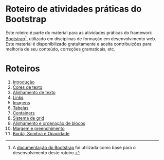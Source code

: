 # Roteiro de atividades práticas do Bootstrap
Este roteiro é parte do material para as atividades práticas do framework [Bootstrap](https://getbootstrap.com)[^1], utilizado em disciplinas de formação em desenvolvimento web. Este material é disponibilizado gratuitamente e aceita contribuições para melhoria de seu conteúdo, correções gramaticais, etc.


# Roteiros
1. [Introdução](./01_introduction/README.md)
2. [Cores de texto](./02_cores/README.md)
3. [Alinhamento de texto](./03_text_align/README.md)
4. [Links](./04_links/README.md)
5. [Imagens](./05_images/README.md)
6. [Tabelas](./06_tables/README.md)
7. [Containers](./07_containers/README.md)
8. [Sistema de grid](./08_grid_system/README.md)
9. [Alinhamento e ordenação de blocos](./09_align_sort/README.md)
10. [Margem e preenchimento](./10_margin_padding/README.md)
11. [Borda, Sombra e Opacidade](./11_border_shadow_opacity/README.md)

[^1]: A [documentação do Bootstrap](https://getbootstrap.com/docs/5.1/getting-started/introduction/) foi utilizada como base para o desenvolvimento deste roteiro.